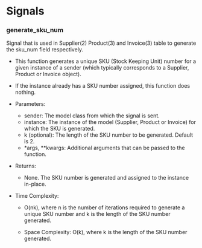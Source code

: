 # Signals
### generate_sku_num
Signal that is used in Supplier(2) Product(3) and Invoice(3) table to generate
the sku_num field respectively.
- This function generates a unique SKU (Stock Keeping Unit) number for a given
instance of a sender (which typically corresponds to a Supplier, Product or Invoice object).
-   If the instance already has a SKU number assigned, this function does nothing.

- Parameters:
    - sender: The model class from which the signal is sent.
    - instance: The instance of the model (Supplier, Product or Invoice) for which the SKU is generated.
    - k (optional): The length of the SKU number to be generated. Default is 2.
    - *args, **kwargs: Additional arguments that can be passed to the function.
- Returns:
    - None. The SKU number is generated and assigned to the instance in-place.
- Time Complexity:
    - O(nk), where n is the number of iterations required to generate
     a unique SKU number and k is the length of the SKU number generated.

    - Space Complexity:
        O(k), where k is the length of the SKU number generated.

